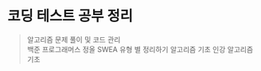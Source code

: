 코딩 테스트 공부 정리
===================
>알고리즘 문제 풀이 및 코드 관리  
>백준 프로그래머스 정올 SWEA
>유형 별 정리하기
>알고리즘 기초 인강
>알고리즘 기초 
